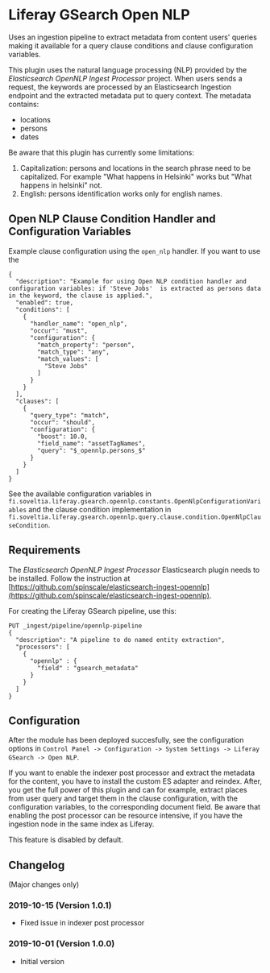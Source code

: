 # Liferay GSearch Open NLP

Uses an ingestion pipeline to extract metadata from content users' queries making it available for a query clause conditions and clause configuration variables.

This plugin uses the natural language processing (NLP) provided by the *Elasticsearch OpenNLP Ingest Processor* project. When users sends a request, the keywords are processed by an Elasticsearch Ingestion endpoint and the extracted metadata put to query context. The metadata contains:

* locations
* persons
* dates

Be aware that this plugin has currently some limitations:
1. Capitalization: persons and locations in the search phrase need to be capitalized. For example "What happens in Helsinki" works but "What happens in helsinki" not.
1. English: persons identification works only for english names.

## Open NLP Clause Condition Handler and Configuration Variables

Example clause configuration using the `open_nlp` handler. If you want to use the 

```
{
  "description": "Example for using Open NLP condition handler and configuration variables: if 'Steve Jobs'  is extracted as persons data in the keyword, the clause is applied.",
  "enabled": true,
  "conditions": [
    {
      "handler_name": "open_nlp",
      "occur": "must",
      "configuration": {
        "match_property": "person",
        "match_type": "any",
        "match_values": [
          "Steve Jobs"
        ]
      }
    }
  ],
  "clauses": [
    {
      "query_type": "match",
      "occur": "should",
      "configuration": {
        "boost": 10.0,
        "field_name": "assetTagNames",
        "query": "$_opennlp.persons_$"
      }
    }
  ]
}
```

See the available configuration variables in `fi.soveltia.liferay.gsearch.opennlp.constants.OpenNlpConfigurationVariables` and the clause condition implementation in `fi.soveltia.liferay.gsearch.opennlp.query.clause.condition.OpenNlpClauseCondition`.

## Requirements

The *Elasticsearch OpenNLP Ingest Processor* Elasticsearch plugin needs to be installed. Follow the instruction at [https://github.com/spinscale/elasticsearch-ingest-opennlp](https://github.com/spinscale/elasticsearch-ingest-opennlp).

For creating the Liferay GSearch pipeline, use this:

```
PUT _ingest/pipeline/opennlp-pipeline
{
  "description": "A pipeline to do named entity extraction",
  "processors": [
    {
      "opennlp" : {
        "field" : "gsearch_metadata"
      }
    }
  ]
}
```

## Configuration

After the module has been deployed succesfully, see the configuration options in `Control Panel -> Configuration -> System Settings -> Liferay GSearch -> Open NLP`.

If you want to enable the indexer post processor and extract the metadata for the content, you have to install the custom ES adapter and reindex. After, you get the full power of this plugin and can for example, extract places from user query and target them in the clause configuration, with the configuration variables, to the corresponding document field. Be aware that enabling the post processor can be resource intensive, if you have the ingestion node in the same index as Liferay.

This feature is disabled by default.

## Changelog

(Major changes only)

### 2019-10-15 (Version 1.0.1)

* Fixed issue in indexer post processor

### 2019-10-01 (Version 1.0.0)

* Initial version
